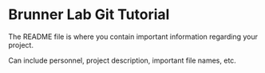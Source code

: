 # Brunner Lab Git Tutorial

The README file is where you contain important information regarding your project.

Can include personnel, project description, important file names, etc.
